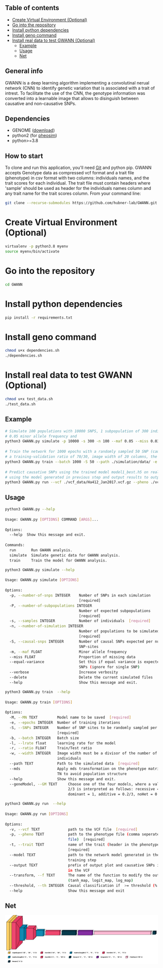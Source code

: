 ## Table of contents
- [Create Virtual Environment (Optional)](#create-virtual-environment-optional)
- [Go into the repository](#go-into-the-repository)
- [Install python dependencies](#install-python-dependencies)
- [Install geno command](#install-geno-command)
- [Install real data to test GWANN (Optional)](#install-real-data-to-test-gwann-optional)
  - [Example](#example)
  - [Usage](#usage)
  - [Net](#net)

## General info
GWANN is a deep learning algorithm implementing a convolutinal nerual network (CNN) to identify genetic variation that is associated with a trait of intrest. 
To facilitate the use of the CNN, the genotype 	information was converted into a learnable image that allows to disinguish between causative and non-causative SNPs. 

## Dependencies
* GENOME ([download](https://csg.sph.umich.edu/liang/genome/download.html))
* python2 (for [pheosim](https://bmcbioinformatics.biomedcentral.com/articles/10.1186/1471-2105-12-265)) 
* python>=3.8

## How to start 

To clone and run this application, you'll need [Git](https://git-scm.com) and python pip. 
GWANN accepts Genotype data as compressed vcf format and a trait file (phenotype) in csv format with two columns: individuals names, and the trait scores for each individual. The trait file must contain headers where 'sample' should be used as header for the individuals names column and any trait name for the trait scores column.
From your command line:

```bash
git clone --recurse-submodules https://github.com/hubner-lab/GWANN.git
```

# Create Virtual Environment (Optional)
```bash
virtualenv -p python3.8 myenv
source myenv/bin/activate
```
# Go into the repository
```bash
cd GWANN
```
# Install python dependencies
```bash
pip install -r requirements.txt 
```
# Install geno command
```bash
chmod u+x dependencies.sh
./dependencies.sh
```

# Install real data to test GWANN (Optional)
```bash
chmod u+x test_data.sh
./test_data.sh
```
## Example 

```bash
# Simulate 100 populations with 10000 SNPS, 1 subpopulation of 300 individuals, 2 causative SNP
# 0.05 minor allele frequency and 
python3 GWANN.py simulate -p 10000 -s 300 -n 100 --maf 0.05 --miss 0.03 -P 1 -S 2

# Train the network for 1000 epochs with a randomly sampled 50 SNP (causative SNP included)
# a training-validation ratio of 70/30, image width of 20 columns, the path to the simulated data, and the model name 
python3 GWANN.py train --batch 1000 -S 50 --path ./simulation/data/ -e 1000 -r 0.3 --width 20 -M model1 

# Predict causative SNPs using the trained model model1_best.h5 on real data INPUT.vcf.gz with trait Plant_Height
# using the model generated in previous step and output results to output.csv and res.html, 
python3 GWANN.py run --vcf ./vcf_data/Ha412_Jan2017.vcf.gz --pheno ./vcf_data/BR_nov9.pheno --trait value --output ./results/res --model "./models/model1_best.h5"


```

## Usage

```bash
python3 GWANN.py --help

Usage: GWANN.py [OPTIONS] COMMAND [ARGS]...

Options:
  --help  Show this message and exit.

Commands:
  run       Run GWANN analysis.
  simulate  Simulate genetic data for GWANN analysis.
  train     Train the model for GWANN analysis.

```

```bash
python3 GWANN.py simulate --help

Usage: GWANN.py simulate [OPTIONS]

Options:
  -p, --number-of-snps INTEGER    Number of SNPs in each simulation
                                  [required]
  -P, --number-of-subpopulations INTEGER
                                  Number of expected subpopulations
                                  [required]
  -s, --samples INTEGER           Number of individuals  [required]
  -n, --number-of-simulation INTEGER
                                  Number of populations to be simulated
                                  [required]
  -S, --causal-snps INTEGER       Number of causal SNPs expected per number of
                                  SNP-sites
  -m, --maf FLOAT                 Minor allele frequency
  --miss FLOAT                    Proportion of missing data
  --equal-variance                Set this if equal variance is expected among
                                  SNPs (ignore for single SNP)
  --verbose                       Increase verbosity
  --delete                        Delete the current simulated files
  --help                          Show this message and exit.
```

```bash
python3 GWANN.py train  --help

Usage: GWANN.py train [OPTIONS]

Options:
  -M, --MN TEXT         Model name to be saved  [required]
  -e, --epochs INTEGER  Number of training iterations
  -S, --SNPs INTEGER    Number of SNP sites to be randomly sampled per simulation
                        [required]
  -b, --batch INTEGER   Batch size
  -l, --lrate float     learning rate for the model
  -r, --ratio FLOAT     Train/Test ratio
  -w, --width INTEGER   Image width must be a divisor of the number of
                        individuals
  --path TEXT           Path to the simulated data  [required]
  --mds                 Apply mds transformation on the phenotype matrix, add
                        TN to avoid population structure
  --help                Show this message and exit.
  --geneModel, --GM TEXT     Choose one of the four models, where a value of
                             2/3 is interpreted as follows: recessive = 0,
                             dominant = 1, additive = 0.2/3, noHet = 0
```

```bash
python3 GWANN.py run  --help

Usage: GWANN.py run [OPTIONS]

Options:
  -v, --vcf TEXT             path to the VCF file  [required]
  -p, --pheno TEXT           path to the phenotype file (comma seperated csv
                             file)  [required]
  -t, --trait TEXT           name of the trait (header in the phenotype file)
                             [required]
  --model TEXT               path to the network model generated in the
                             training step
  --output TEXT              prefix of output plot and causative SNPs indexes
                             in the VCF
  --transform, --f TEXT      The name of the function to modify the output
                             (tanh_map, logit_map, log_map)
  --threshold, --th INTEGER  Causal classification if  >= threshold (% Prediction))
  --help                     Show this message and exit
```



## Net 
![net](images/model_visualization_3D.png "net")
